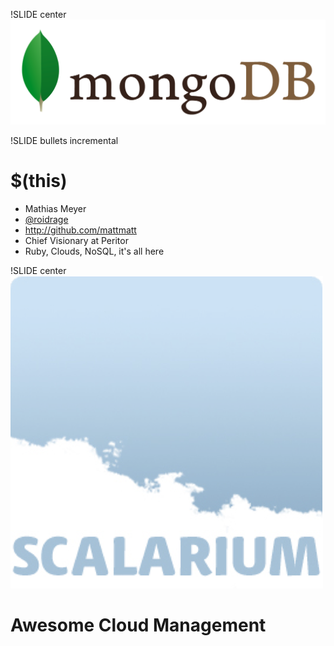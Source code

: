 !SLIDE center
![MongoDB](mongodb.png)

!SLIDE bullets incremental

# $(this) #
* Mathias Meyer
* [@roidrage](http://twitter.com/roidrage)
* <http://github.com/mattmatt>
* Chief Visionary at Peritor
* Ruby, Clouds, NoSQL, it's all here

!SLIDE center
![Scalarium](scalarium.png)
# Awesome Cloud Management #